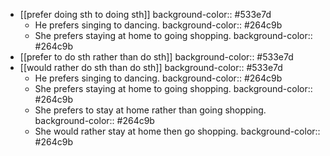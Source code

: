 - [[prefer doing sth to doing sth]]
  background-color:: #533e7d
	- He prefers singing to dancing.
	  background-color:: #264c9b
	- She prefers staying at home to going shopping.
	  background-color:: #264c9b
- [[prefer to do sth rather than do sth]]
  background-color:: #533e7d
- [[would rather do sth than do sth]]
  background-color:: #533e7d
	- He prefers singing to dancing.
	  background-color:: #264c9b
	- She prefers staying at home to going shopping.
	  background-color:: #264c9b
	- She prefers to stay at home rather than going shopping.
	  background-color:: #264c9b
	- She would rather stay at home then go shopping.
	  background-color:: #264c9b